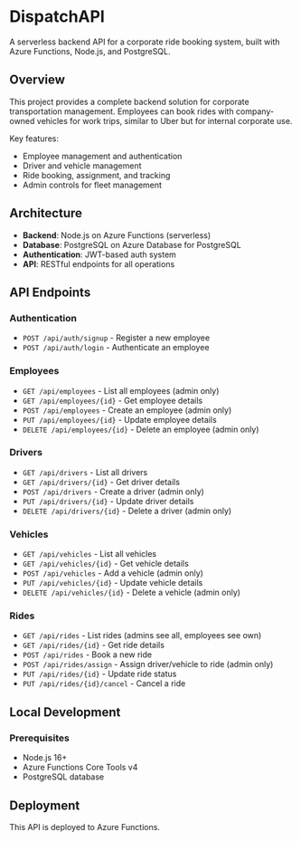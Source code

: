 # DispatchAPI

A serverless backend API for a corporate ride booking system, built with Azure Functions, Node.js, and PostgreSQL.

## Overview

This project provides a complete backend solution for corporate transportation management. Employees can book rides with company-owned vehicles for work trips, similar to Uber but for internal corporate use.

Key features:
- Employee management and authentication
- Driver and vehicle management
- Ride booking, assignment, and tracking
- Admin controls for fleet management

## Architecture

- **Backend**: Node.js on Azure Functions (serverless)
- **Database**: PostgreSQL on Azure Database for PostgreSQL
- **Authentication**: JWT-based auth system
- **API**: RESTful endpoints for all operations

## API Endpoints

### Authentication
- `POST /api/auth/signup` - Register a new employee
- `POST /api/auth/login` - Authenticate an employee

### Employees
- `GET /api/employees` - List all employees (admin only)
- `GET /api/employees/{id}` - Get employee details
- `POST /api/employees` - Create an employee (admin only)
- `PUT /api/employees/{id}` - Update employee details
- `DELETE /api/employees/{id}` - Delete an employee (admin only)

### Drivers
- `GET /api/drivers` - List all drivers
- `GET /api/drivers/{id}` - Get driver details
- `POST /api/drivers` - Create a driver (admin only)
- `PUT /api/drivers/{id}` - Update driver details
- `DELETE /api/drivers/{id}` - Delete a driver (admin only)

### Vehicles
- `GET /api/vehicles` - List all vehicles
- `GET /api/vehicles/{id}` - Get vehicle details
- `POST /api/vehicles` - Add a vehicle (admin only)
- `PUT /api/vehicles/{id}` - Update vehicle details
- `DELETE /api/vehicles/{id}` - Delete a vehicle (admin only)

### Rides
- `GET /api/rides` - List rides (admins see all, employees see own)
- `GET /api/rides/{id}` - Get ride details
- `POST /api/rides` - Book a new ride
- `POST /api/rides/assign` - Assign driver/vehicle to ride (admin only)
- `PUT /api/rides/{id}` - Update ride status
- `PUT /api/rides/{id}/cancel` - Cancel a ride

## Local Development

### Prerequisites
- Node.js 16+
- Azure Functions Core Tools v4
- PostgreSQL database

## Deployment

This API is deployed to Azure Functions.
